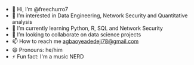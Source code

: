 - 👋 Hi, I’m @freechurro7
- 👀 I’m interested in Data Engineering, Network Security and Quantitative analysis 
- 🌱 I’m currently learning Python, R, SQL and Network Security 
- 💞️ I’m looking to collaborate on data science projects 
- 📫 How to reach me agbaoyeadedeji78@gmail.com
- 😄 Pronouns: he/him
- ⚡ Fun fact: I'm a music NERD

<!---
freechurro7/freechurro7 is a ✨ special ✨ repository because its `README.md` (this file) appears on your GitHub profile.
You can click the Preview link to take a look at your changes.
--->
